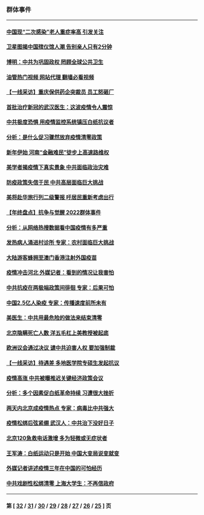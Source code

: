 ### 群体事件
---
#### [中国现“二次感染”老人重症率高 引发关注](../../pages/ncid279/n13906493.md?01140845) 
#### [卫星图揭中国殡仪馆人潮 告别亲人只有2分钟](../../pages/ncid279/n13904053.md?01140845) 
#### [博明：中共为巩固政权 罔顾全球公共卫生](../../pages/ncid279/n13901752.md?01140845) 
#### [油管热门视频 网站代理 翻墙必看视频](http://138.2.39.72:81/youtube.html?epic-marker?01140845)
#### [【一线采访】重庆保供药企突裁员 员工怒砸厂](../../pages/ncid279/n13901673.md?01140845) 
#### [首批治疗新冠的武汉医生：这波疫情令人震惊](../../pages/ncid279/n13900313.md?01140845) 
#### [中共极度恐惧 用疫情监控系统镇压白纸抗议者](../../pages/ncid279/n13900225.md?01140845) 
#### [分析：是什么促习骤然放弃疫情清零政策](../../pages/ncid279/n13899652.md?01140845) 
#### [新年伊始 河南“金融难民”徒步上高速路维权](../../pages/ncid279/n13897842.md?01140845) 
#### [美学者揭疫情下真实景象 中共面临政治灾难](../../pages/ncid279/n13896569.md?01140845) 
#### [防疫政策失信于民 中共高层面临巨大挑战](../../pages/ncid279/n13894627.md?01140845) 
#### [美将赴华旅行列二级警报 吁居民重新考虑出行](../../pages/ncid279/n13894518.md?01140845) 
#### [【年终盘点】抗争与觉醒 2022群体事件](../../pages/ncid279/n13888314.md?01140845) 
#### [分析：从网络热搜数据看中国疫情有多严重](../../pages/ncid279/n13893186.md?01140845) 
#### [发热病人涌进村诊所 专家：农村面临巨大挑战](../../pages/ncid279/n13892271.md?01140845) 
#### [大陆游客蜂拥至澳门香港注射外国疫苗](../../pages/ncid279/n13892276.md?01140845) 
#### [疫情冲击河北 外媒记者：看到的情况让我害怕](../../pages/ncid279/n13891260.md?01140845) 
#### [中共抗疫在两极端政策间徘徊 专家：后果可怕](../../pages/ncid279/n13891235.md?01140845) 
#### [中国2.5亿人染疫 专家：传播速度前所未有](../../pages/ncid279/n13890708.md?01140845) 
#### [美医生：中共用最危险的做法来结束清零](../../pages/ncid279/n13889983.md?01140845) 
#### [北京隐瞒死亡人数 洋五毛杠上美教授被起底](../../pages/ncid279/n13886904.md?01140845) 
#### [欧洲议会通过决议 谴中共迫害人权 要加强制裁](../../pages/ncid279/n13885670.md?01140845) 
#### [【一线采访】待遇差 多地医学院专硕生发起抗议](../../pages/ncid279/n13883914.md?01140845) 
#### [疫情高涨 中共被曝推迟关键经济政策会议](../../pages/ncid279/n13884170.md?01140845) 
#### [分析：多个因素促白纸革命持续 习遭很大挫折](../../pages/ncid279/n13872455.md?01140845) 
#### [两天内北京成疫情热点 专家：病毒比中共强大](../../pages/ncid279/n13883440.md?01140845) 
#### [疫情松绑后弦紧绷 武汉人：中共治下没好日子](../../pages/ncid279/n13882348.md?01140845) 
#### [北京120急救电话激增 多为轻微或无症状者](../../pages/ncid279/n13882340.md?01140845) 
#### [王军涛：白纸运动只是开始 中国大变局说变就变](../../pages/ncid279/n13882183.md?01140845) 
#### [外媒记者讲述疫情三年在中国的可怕经历](../../pages/ncid279/n13881853.md?01140845) 
#### [中共戏剧性松绑清零 上海大学生：不再信政府](../../pages/ncid279/n13880836.md?01140845) 

---
#### 第 [ [32](./32.md?01140845) / [31](./31.md?01140845) / [30](./30.md?01140845) / [29](./29.md?01140845) / [28](./28.md?01140845) / [27](./27.md?01140845) / [26](./26.md?01140845) / [25](./25.md?01140845) ] 页
